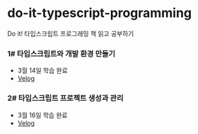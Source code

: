 # do-it-typescript-programming
Do it! 타입스크립트 프로그래밍 책 읽고 공부하기

### 1# 타입스크립트와 개발 환경 만들기 
- 3월 14일 학습 완료 
- [Velog](https://velog.io/@junghyeonsu/%ED%83%80%EC%9E%85%EC%8A%A4%ED%81%AC%EB%A6%BD%ED%8A%B8-%ED%94%84%EB%A1%9C%EA%B7%B8%EB%9E%98%EB%B0%8D-1-%ED%83%80%EC%9E%85%EC%8A%A4%ED%81%AC%EB%A6%BD%ED%8A%B8%EC%99%80-%EA%B0%9C%EB%B0%9C-%ED%99%98%EA%B2%BD-%EB%A7%8C%EB%93%A4%EA%B8%B0)

### 2# 타입스크립트 프로젝트 생성과 관리
- 3월 16일 학습 완료
- [Velog](https://velog.io/@junghyeonsu/%ED%83%80%EC%9E%85%EC%8A%A4%ED%81%AC%EB%A6%BD%ED%8A%B8-%ED%94%84%EB%A1%9C%EA%B7%B8%EB%9E%98%EB%B0%8D-2-%ED%83%80%EC%9E%85%EC%8A%A4%ED%81%AC%EB%A6%BD%ED%8A%B8-%ED%94%84%EB%A1%9C%EC%A0%9D%ED%8A%B8-%EC%83%9D%EC%84%B1%EA%B3%BC-%EA%B4%80%EB%A6%AC)